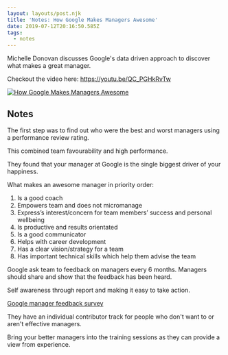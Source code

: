 ```yaml
---
layout: layouts/post.njk
title: 'Notes: How Google Makes Managers Awesome'
date: 2019-07-12T20:16:50.585Z
tags:
  - notes
---
```

Michelle Donovan discusses Google's data driven approach to discover what makes a great manager.

Checkout the video here: https://youtu.be/QC_PGHkRvTw

[![How Google Makes Managers Awesome](https://img.youtube.com/vi/QC_PGHkRvTw/0.jpg)](https://www.youtube.com/watch?v=QC_PGHkRvTw "How Google Makes Managers Awesome")


## Notes

The first step was to find out who were the best and worst managers using a performance review rating.

This combined team favourability and high performance.

They found that your manager at Google is the single biggest driver of your happiness.

What makes an awesome manager in priority order:

1. Is a good coach
2. Empowers team and does not micromanage
3. Express’s interest/concern for team members’ success and personal wellbeing
4. Is productive and results orientated
5. Is a good communicator 
6. Helps with career development
7. Has a clear vision/strategy for a team
8. Has important technical skills which help them advise the team

Google ask team to feedback on managers every 6 months. Managers should share and show that the feedback has been heard.

Self awareness through report and making it easy to take action. 

[Google manager feedback survey](https://rework.withgoogle.com/guides/managers-give-feedback-to-managers/steps/try-googles-manager-feedback-survey/)

They have an individual contributor track for people who don't want to or aren't effective managers.

Bring your better managers into the training sessions as they can provide a view from experience.
